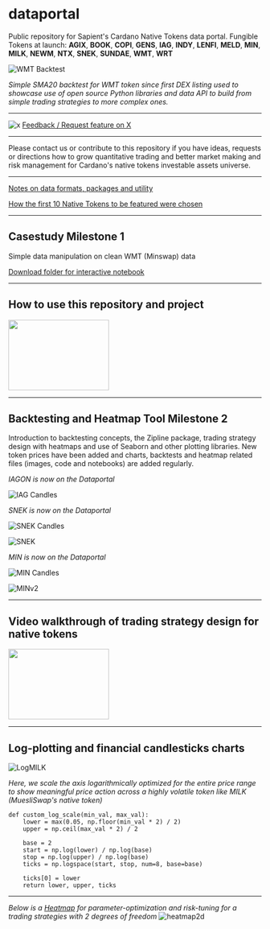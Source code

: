 # dataportal
Public repository for Sapient's Cardano Native Tokens data portal.
Fungible Tokens at launch: **AGIX**, **BOOK**, **COPI**, **GENS**, **IAG**, **INDY**, **LENFI**, **MELD**, **MIN**, **MILK**, **NEWM**, **NTX**, **SNEK**, **SUNDAE**, **WMT**, **WRT**

![WMT Backtest](https://github.com/Sapient-Predictive-Analytics/dataportal/blob/main/backtesting/WMT_SMA20_full_signals.png)


*Simple SMA20 backtest for WMT token since first DEX listing used to showcase use of open source Python libraries and data API to build from simple trading strategies to more complex ones.*


***
![x](http://i.imgur.com/tXSoThF.png)
[Feedback / Request feature on X](https://twitter.com/SapientSwarm)
***

Please contact us or contribute to this repository if you have ideas, requests or directions how to grow quantitative trading and better market making and risk management for Cardano's native tokens investable assets universe.

***
[Notes on data formats, packages and utility](https://github.com/Sapient-Predictive-Analytics/dataportal/blob/main/utility.md)

[How the first 10 Native Tokens to be featured were chosen](https://github.com/Sapient-Predictive-Analytics/dataportal/blob/main/rationale.md)

***
## Casestudy Milestone 1
Simple data manipulation on clean WMT (Minswap) data

[Download folder for interactive notebook](https://github.com/Sapient-Predictive-Analytics/dataportal/tree/main/casestudy)


***
## How to use this repository and project

[<img src="https://i.imgur.com/NiU8xcT.png" width="200" height="140" />](https://www.youtube.com/watch?v=YOUTUBE_VIDEO_ID_HERE)

***
## Backtesting and Heatmap Tool Milestone 2
Introduction to backtesting concepts, the Zipline package, trading strategy design with heatmaps and use of Seaborn and other plotting libraries.
New token prices have been added and charts, backtests and heatmap related files (images, code and notebooks) are added regularly.

*IAGON is now on the Dataportal*

![IAG Candles](https://github.com/Sapient-Predictive-Analytics/dataportal/blob/main/tokens/IAGON_candles.png)

*SNEK is now on the Dataportal*

![SNEK Candles](https://github.com/Sapient-Predictive-Analytics/dataportal/blob/main/tokens/SNEK_candles.png)

![SNEK](https://github.com/Sapient-Predictive-Analytics/dataportal/blob/main/tokens/snek.png)

*MIN is now on the Dataportal*

![MIN Candles](https://github.com/Sapient-Predictive-Analytics/dataportal/blob/main/tokens/MIN_candles_log.png)

![MINv2](https://github.com/Sapient-Predictive-Analytics/dataportal/blob/main/tokens/minv2.png)

***
## Video walkthrough of trading strategy design for native tokens

[<img src="https://github.com/Sapient-Predictive-Analytics/dataportal/blob/main/HeatmapTool/NEW_ICON_SW.png" width="200" height="140" />](https://youtu.be/f6Z5DMaJmcw)

***

## Log-plotting and financial candlesticks charts

![LogMILK](https://github.com/Sapient-Predictive-Analytics/dataportal/blob/main/tokens/MILK_candles_log.png)

*Here, we scale the axis logarithmically optimized for the entire price range to show meaningful price action across a highly volatile token like MILK (MuesliSwap's native token)*

~~~
def custom_log_scale(min_val, max_val):
    lower = max(0.05, np.floor(min_val * 2) / 2)
    upper = np.ceil(max_val * 2) / 2
    
    base = 2
    start = np.log(lower) / np.log(base)
    stop = np.log(upper) / np.log(base)
    ticks = np.logspace(start, stop, num=8, base=base)
    
    ticks[0] = lower
    return lower, upper, ticks
~~~

***
*Below is a [Heatmap](https://github.com/Sapient-Predictive-Analytics/dataportal/blob/main/HeatmapTool/heatmap.md) for parameter-optimization and risk-tuning for a trading strategies with 2 degrees of freedom*
![heatmap2d](https://github.com/Sapient-Predictive-Analytics/dataportal/blob/main/HeatmapTool/Heatmap2D.png)
